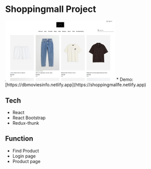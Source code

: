 # Shoppingmall Project
<img width='70%' src="https://github.com/legowen/Portfolio/blob/main/img/shoppingmallfe.png?raw=true"/>
* Demo: [https://dbmoviesinfo.netlify.app](https://shoppingmallfe.netlify.app)

## Tech
* React
* React Bootstrap
* Redux-thunk

## Function
* Find Product
* Login page
* Product page
